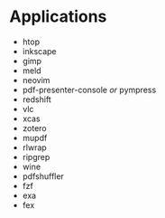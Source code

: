 # Applications

- htop
- inkscape
- gimp
- meld
- neovim
- pdf-presenter-console _or_ pympress
- redshift
- vlc
- xcas
- zotero
- mupdf
- rlwrap
- ripgrep
- wine
- pdfshuffler
- fzf
- exa
- fex
